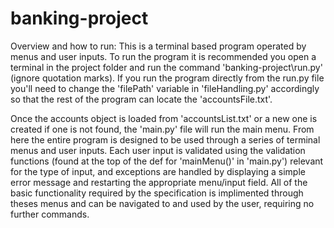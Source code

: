 # banking-project

Overview and how to run:
This is a terminal based program operated by menus and user inputs. To run the program it is recommended you open a terminal in the project folder and run the command 'banking-project\run.py' (ignore quotation marks). If you run the program directly from the run.py file you'll need to change the 'filePath' variable in 'fileHandling.py' accordingly so that the rest of the program can locate the 'accountsFile.txt'.

Once the accounts object is loaded from 'accountsList.txt' or a new one is created if one is not found, the 'main.py' file will run the main menu. From here the entire program is designed to be used through a series of terminal menus and user inputs. Each user input is validated using the validation functions (found at the top of the def for 'mainMenu()' in 'main.py') relevant for the type of input, and exceptions are handled by displaying a simple error message and restarting the appropriate menu/input field. All of the basic functionality required by the specification is implimented through theses menus and can be navigated to and used by the user, requiring no further commands.

